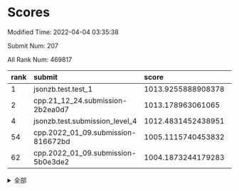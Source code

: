 # Scores

Modified Time: 2022-04-04 03:35:38

Submit Num: 207

All Rank Num: 469817

| rank |               submit               |       score        |       sigma        | pk_num |
| :--- | :--------------------------------- | :----------------- | :----------------- | :----- |
| 1    | jsonzb.test.test_1                 | 1013.9255888908378 | 0.8285134493002572 | 9078   |
| 2    | cpp.21_12_24.submission-2b2ea0d7   | 1013.178963061065  | 0.8124732573753889 | 9079   |
| 4    | jsonzb.test.submission_level_4     | 1012.4831452438951 | 0.7940368705598231 | 9076   |
| 54   | cpp.2022_01_09.submission-816672bd | 1005.1115740453832 | 0.714602585135241  | 9080   |
| 62   | cpp.2022_01_09.submission-5b0e3de2 | 1004.1873244179283 | 0.7090621376718484 | 9082   |


<details>
<summary>全部</summary>

| rank |                 submit                 |       score        |       sigma        | pk_num |
| :--- | :------------------------------------- | :----------------- | :----------------- | :----- |
| 1    | jsonzb.test.test_1                     | 1013.9255888908378 | 0.8285134493002572 | 9078   |
| 2    | cpp.21_12_24.submission-2b2ea0d7       | 1013.178963061065  | 0.8124732573753889 | 9079   |
| 3    | gobigger.level_3.submission_level_3_26 | 1013.0256333672273 | 0.822240471834596  | 9082   |
| 4    | jsonzb.test.submission_level_4         | 1012.4831452438951 | 0.7940368705598231 | 9076   |
| 5    | gobigger.level_3.submission_level_3_49 | 1011.1596493000839 | 0.7830062445876029 | 9078   |
| 6    | gobigger.level_3.submission_level_3_24 | 1011.1141434704697 | 0.752129860335227  | 9085   |
| 7    | gobigger.level_3.submission_level_3_45 | 1011.030900229438  | 0.7687747834416074 | 9079   |
| 8    | gobigger.level_3.submission_level_3_1  | 1011.0135922602947 | 0.7662848073815182 | 9077   |
| 9    | gobigger.level_3.submission_level_3_17 | 1010.7858859925597 | 0.7757681551309921 | 9075   |
| 10   | gobigger.level_3.submission_level_3_43 | 1010.7516510965736 | 0.7458092981893364 | 9072   |
| 11   | gobigger.level_3.submission_level_3_38 | 1010.6194650397601 | 0.746605728269021  | 9079   |
| 12   | gobigger.level_3.submission_level_3_7  | 1010.6129797980225 | 0.7818041336411763 | 9081   |
| 13   | gobigger.level_3.submission_level_3_23 | 1010.5673237986873 | 0.7590826051816556 | 9079   |
| 14   | gobigger.level_3.submission_level_3_11 | 1010.5477779620151 | 0.7744672246502038 | 9072   |
| 15   | gobigger.level_3.submission_level_3_15 | 1010.4469302122232 | 0.7479453845352337 | 9076   |
| 16   | gobigger.level_3.submission_level_3_37 | 1010.4298267163562 | 0.7777004605707474 | 9078   |
| 17   | gobigger.level_3.submission_level_3_22 | 1010.3225796958001 | 0.7580646858872697 | 9081   |
| 18   | gobigger.level_3.submission_level_3_25 | 1010.3151394968958 | 0.7761696812731693 | 9079   |
| 19   | gobigger.level_3.submission_level_3_27 | 1010.2618136979416 | 0.7530098827635757 | 9080   |
| 20   | gobigger.level_3.submission_level_3_33 | 1010.2577299883037 | 0.756548697170587  | 9079   |
| 21   | gobigger.level_3.submission_level_3_21 | 1010.1936642809926 | 0.759564234861911  | 9081   |
| 22   | gobigger.level_3.submission_level_3_48 | 1010.1560379785135 | 0.7613586748242457 | 9076   |
| 23   | gobigger.level_3.submission_level_3_9  | 1010.0898398042738 | 0.7632192647765368 | 9084   |
| 24   | gobigger.level_3.submission_level_3_2  | 1010.0506813487362 | 0.7823987375418333 | 9080   |
| 25   | gobigger.level_3.submission_level_3_35 | 1010.0448919664127 | 0.7764939062162446 | 9077   |
| 26   | gobigger.level_3.submission_level_3_16 | 1010.0346181574076 | 0.755372783683154  | 9078   |
| 27   | gobigger.level_3.submission_level_3_40 | 1010.0059779523439 | 0.7535839872331433 | 9076   |
| 28   | gobigger.level_3.submission_level_3_44 | 1009.9793845732357 | 0.7499605117371224 | 9077   |
| 29   | gobigger.level_3.submission_level_3_12 | 1009.9693929694743 | 0.7528459920276576 | 9078   |
| 30   | gobigger.level_3.submission_level_3_14 | 1009.9173183628855 | 0.7407276137084073 | 9076   |
| 31   | gobigger.level_3.submission_level_3_46 | 1009.909144376346  | 0.7595049306299004 | 9080   |
| 32   | gobigger.level_3.submission_level_3_5  | 1009.9091196324928 | 0.780455379295114  | 9078   |
| 33   | gobigger.level_3.submission_level_3_3  | 1009.8938335966063 | 0.7667648545794338 | 9079   |
| 34   | gobigger.level_3.submission_level_3_0  | 1009.8562734540683 | 0.7744163263380356 | 9081   |
| 35   | gobigger.level_3.submission_level_3_42 | 1009.7993320981537 | 0.7657684595011645 | 9078   |
| 36   | gobigger.level_3.submission_level_3_31 | 1009.7679925092283 | 0.7709955970717021 | 9075   |
| 37   | gobigger.level_3.submission_level_3_28 | 1009.7594962709001 | 0.7539701117336151 | 9078   |
| 38   | gobigger.level_3.submission_level_3_8  | 1009.7511813673882 | 0.7664865122219765 | 9080   |
| 39   | gobigger.level_3.submission_level_3_10 | 1009.6023952983319 | 0.7571784101212038 | 9077   |
| 40   | gobigger.level_3.submission_level_3_34 | 1009.6012046641978 | 0.7374853443238143 | 9081   |
| 41   | gobigger.level_3.submission_level_3_19 | 1009.4862666698111 | 0.749356657201344  | 9082   |
| 42   | gobigger.level_3.submission_level_3_6  | 1009.4839901985353 | 0.7621867358103168 | 9077   |
| 43   | gobigger.level_3.submission_level_3_20 | 1009.4116920181935 | 0.7647769695718375 | 9077   |
| 44   | gobigger.level_3.submission_level_3_41 | 1009.3750108464247 | 0.7573798494941794 | 9085   |
| 45   | gobigger.level_3.submission_level_3_18 | 1009.225225449306  | 0.7558869608741348 | 9080   |
| 46   | gobigger.level_3.submission_level_3_47 | 1009.2095805020612 | 0.738789856358917  | 9085   |
| 47   | gobigger.level_3.submission_level_3_13 | 1009.2001772865547 | 0.7636034554203515 | 9081   |
| 48   | gobigger.level_3.submission_level_3_32 | 1009.1692306158595 | 0.7749863062097014 | 9086   |
| 49   | gobigger.level_3.submission_level_3_4  | 1008.9883618938935 | 0.743475788165865  | 9080   |
| 50   | gobigger.level_3.submission_level_3_36 | 1008.9295191305043 | 0.7466291087016658 | 9079   |
| 51   | gobigger.level_3.submission_level_3_39 | 1008.7681477277713 | 0.7401881830385453 | 9075   |
| 52   | gobigger.level_3.submission_level_3_29 | 1008.7547144116019 | 0.7504905259550269 | 9076   |
| 53   | gobigger.level_3.submission_level_3_30 | 1008.1105334683492 | 0.7366708243911452 | 9079   |
| 54   | cpp.2022_01_09.submission-816672bd     | 1005.1115740453832 | 0.714602585135241  | 9080   |
| 55   | gobigger.level_1.submission_level_1_13 | 1005.0600719946405 | 0.7208809908456101 | 9081   |
| 56   | gobigger.level_1.submission_level_1_17 | 1004.7418637786889 | 0.7139787782380022 | 9078   |
| 57   | gobigger.level_1.submission_level_1_32 | 1004.5714088744106 | 0.729559836865052  | 9077   |
| 58   | gobigger.level_1.submission_level_1_21 | 1004.5712617564585 | 0.7338776130118778 | 9079   |
| 59   | gobigger.level_1.submission_level_1_6  | 1004.5499140364101 | 0.7069388546225365 | 9073   |
| 60   | gobigger.level_1.submission_level_1_29 | 1004.3892375107104 | 0.7150220555964663 | 9081   |
| 61   | gobigger.level_1.submission_level_1_47 | 1004.3673394225086 | 0.7117765681908111 | 9077   |
| 62   | cpp.2022_01_09.submission-5b0e3de2     | 1004.1873244179283 | 0.7090621376718484 | 9082   |
| 63   | gobigger.level_1.submission_level_1_44 | 1004.0513060920488 | 0.7221543565559799 | 9080   |
| 64   | gobigger.level_1.submission_level_1_46 | 1004.0501251889691 | 0.7163149892012499 | 9082   |
| 65   | gobigger.level_1.submission_level_1_34 | 1003.959080821433  | 0.7199509129417927 | 9086   |
| 66   | gobigger.level_1.submission_level_1_10 | 1003.9493251847493 | 0.7166656051515266 | 9077   |
| 67   | gobigger.level_1.submission_level_1_40 | 1003.8932013839684 | 0.7277260600589015 | 9076   |
| 68   | gobigger.level_1.submission_level_1_15 | 1003.7826788703442 | 0.7249086429607368 | 9084   |
| 69   | gobigger.level_1.submission_level_1_41 | 1003.7726236162439 | 0.7314976358868084 | 9073   |
| 70   | gobigger.level_1.submission_level_1_38 | 1003.7395533994295 | 0.715955928127885  | 9080   |
| 71   | gobigger.level_1.submission_level_1_36 | 1003.6786364233784 | 0.7191538715303445 | 9080   |
| 72   | gobigger.level_1.submission_level_1_8  | 1003.6600789327044 | 0.7118368664219935 | 9078   |
| 73   | gobigger.level_1.submission_level_1_35 | 1003.6456761504376 | 0.7105701623594518 | 9083   |
| 74   | gobigger.level_1.submission_level_1_37 | 1003.6318337378682 | 0.7194684695346603 | 9082   |
| 75   | gobigger.level_1.submission_level_1_14 | 1003.6249298350268 | 0.7125190974550584 | 9076   |
| 76   | gobigger.level_1.submission_level_1_24 | 1003.6055804536207 | 0.7244542541548193 | 9074   |
| 77   | gobigger.level_1.submission_level_1_43 | 1003.5885471799734 | 0.717193165570072  | 9079   |
| 78   | gobigger.level_1.submission_level_1_0  | 1003.5516193117605 | 0.7209622824482274 | 9084   |
| 79   | gobigger.level_1.submission_level_1_31 | 1003.4983706001857 | 0.718648385522048  | 9080   |
| 80   | gobigger.level_1.submission_level_1_7  | 1003.4909613266578 | 0.7088019939580249 | 9079   |
| 81   | gobigger.level_1.submission_level_1_3  | 1003.4719428600102 | 0.7173852055922736 | 9082   |
| 82   | gobigger.level_1.submission_level_1_42 | 1003.447604130278  | 0.7065487985002459 | 9078   |
| 83   | gobigger.level_1.submission_level_1_26 | 1003.4141248715194 | 0.7209529844790002 | 9077   |
| 84   | gobigger.level_1.submission_level_1_39 | 1003.3942959585238 | 0.7169141580156198 | 9079   |
| 85   | gobigger.level_1.submission_level_1_11 | 1003.3865722721118 | 0.7016691889204302 | 9081   |
| 86   | gobigger.level_1.submission_level_1_2  | 1003.3407638143196 | 0.7091558172956695 | 9076   |
| 87   | gobigger.level_1.submission_level_1_25 | 1003.3352621049277 | 0.7136838750054451 | 9082   |
| 88   | gobigger.level_1.submission_level_1_1  | 1003.2821318075914 | 0.7035578934926933 | 9080   |
| 89   | gobigger.level_1.submission_level_1_33 | 1003.1570722546467 | 0.7214087899115209 | 9076   |
| 90   | gobigger.level_1.submission_level_1_22 | 1003.0237758775306 | 0.7182697172738276 | 9083   |
| 91   | gobigger.level_1.submission_level_1_28 | 1002.9986954394114 | 0.7177469336542331 | 9083   |
| 92   | gobigger.level_1.submission_level_1_4  | 1002.8509337374186 | 0.7108342108211874 | 9077   |
| 93   | gobigger.level_1.submission_level_1_49 | 1002.7654294220549 | 0.708765577081392  | 9080   |
| 94   | gobigger.level_1.submission_level_1_5  | 1002.7476520960045 | 0.7121646593178008 | 9083   |
| 95   | gobigger.level_1.submission_level_1_30 | 1002.738678547742  | 0.7155800410496029 | 9080   |
| 96   | gobigger.level_1.submission_level_1_19 | 1002.6982086949729 | 0.7140222660902003 | 9077   |
| 97   | gobigger.level_1.submission_level_1_27 | 1002.6816417827648 | 0.7194727343744155 | 9081   |
| 98   | gobigger.level_1.submission_level_1_12 | 1002.6140844582321 | 0.7091083582917908 | 9081   |
| 99   | gobigger.level_1.submission_level_1_20 | 1002.4243388519296 | 0.7139860819154382 | 9074   |
| 100  | gobigger.level_1.submission_level_1_48 | 1002.3854385821667 | 0.711718571798207  | 9082   |
| 101  | gobigger.level_1.submission_level_1_18 | 1002.3685634394815 | 0.708113639925938  | 9079   |
| 102  | gobigger.level_1.submission_level_1_16 | 1002.2652886948277 | 0.7004986412665336 | 9077   |
| 103  | gobigger.level_1.submission_level_1_23 | 1001.8406098069783 | 0.7114325213124452 | 9079   |
| 104  | gobigger.level_1.submission_level_1_45 | 1001.7582682184259 | 0.7233633378278613 | 9077   |
| 105  | gobigger.level_1.submission_level_1_9  | 1001.0011577058389 | 0.7050342328794662 | 9079   |
| 106  | gobigger.random.submission_random_31   | 997.817217515522   | 0.7050978975490384 | 9076   |
| 107  | gobigger.random.submission_random_24   | 997.2064178471866  | 0.7192678015554753 | 9078   |
| 108  | gobigger.random.submission_random_22   | 997.1223784264682  | 0.7015265517986168 | 9076   |
| 109  | gobigger.random.submission_random_14   | 996.9939632319187  | 0.7108620802037857 | 9079   |
| 110  | gobigger.random.submission_random_3    | 996.8230487582712  | 0.7208829061014833 | 9079   |
| 111  | gobigger.random.submission_random_9    | 996.7941146330062  | 0.6984789883388832 | 9074   |
| 112  | gobigger.random.submission_random_5    | 996.737973694996   | 0.7025773182204081 | 9073   |
| 113  | gobigger.random.submission_random_26   | 996.6863048521295  | 0.7050655038638514 | 9079   |
| 114  | gobigger.random.submission_random_12   | 996.6534750113486  | 0.7032893031103107 | 9079   |
| 115  | gobigger.random.submission_random_13   | 996.601955355632   | 0.6976727081610239 | 9081   |
| 116  | gobigger.random.submission_random_42   | 996.5875707332491  | 0.711892047342583  | 9079   |
| 117  | gobigger.random.submission_random_32   | 996.543395344749   | 0.7118736862178772 | 9079   |
| 118  | gobigger.random.submission_random_33   | 996.5212768145714  | 0.7106941669505143 | 9076   |
| 119  | gobigger.random.submission_random_34   | 996.4475868015476  | 0.7013708537337666 | 9081   |
| 120  | gobigger.random.submission_random_28   | 996.4161835330274  | 0.7094974905696174 | 9079   |
| 121  | gobigger.random.submission_random_11   | 996.354490604636   | 0.6985132380326083 | 9076   |
| 122  | gobigger.random.submission_random_15   | 996.1751284988339  | 0.7224595865198564 | 9077   |
| 123  | gobigger.random.submission_random_23   | 996.162207896926   | 0.7137525940513076 | 9083   |
| 124  | gobigger.random.submission_random_49   | 996.1489270849687  | 0.7220019124386161 | 9081   |
| 125  | gobigger.random.submission_random_1    | 996.1450742170903  | 0.7162830753194417 | 9074   |
| 126  | gobigger.random.submission_random_30   | 996.098757545322   | 0.7007239823157884 | 9079   |
| 127  | gobigger.random.submission_random_16   | 996.0914646342029  | 0.7059931046053777 | 9079   |
| 128  | gobigger.random.submission_random_8    | 996.0693137428325  | 0.7282866927538234 | 9071   |
| 129  | gobigger.random.submission_random_36   | 996.0158456767249  | 0.7193782621786317 | 9081   |
| 130  | gobigger.random.submission_random_45   | 995.9938537196622  | 0.7131724274875044 | 9076   |
| 131  | gobigger.random.submission_random_27   | 995.9679804015259  | 0.703895726179244  | 9076   |
| 132  | gobigger.random.submission_random_47   | 995.9614780048548  | 0.7271422517327538 | 9078   |
| 133  | gobigger.random.submission_random_25   | 995.8909417642946  | 0.7264676446901626 | 9084   |
| 134  | gobigger.random.submission_random_7    | 995.8862380042449  | 0.7215164109829204 | 9078   |
| 135  | gobigger.random.submission_random_6    | 995.8828218628853  | 0.71118315049484   | 9078   |
| 136  | gobigger.random.submission_random_46   | 995.8774482092573  | 0.7029327518776509 | 9082   |
| 137  | gobigger.random.submission_random_43   | 995.780030851461   | 0.708536793665687  | 9081   |
| 138  | gobigger.random.submission_random_41   | 995.7137826475522  | 0.7204114183425232 | 9079   |
| 139  | gobigger.random.submission_random_17   | 995.6979706160779  | 0.719383743788216  | 9078   |
| 140  | gobigger.random.submission_random_2    | 995.6890248257943  | 0.7083251881991923 | 9081   |
| 141  | gobigger.random.submission_random_48   | 995.6878823029665  | 0.710360788982647  | 9077   |
| 142  | gobigger.random.submission_random_35   | 995.5884164388887  | 0.7235047752851085 | 9073   |
| 143  | gobigger.random.submission_random_21   | 995.5437042671008  | 0.7166739332598706 | 9079   |
| 144  | gobigger.random.submission_random_0    | 995.5180256508228  | 0.7293736014114747 | 9079   |
| 145  | gobigger.random.submission_random_20   | 995.4588976385904  | 0.7281460954147495 | 9072   |
| 146  | gobigger.random.submission_random_10   | 995.4458220507909  | 0.707638398760728  | 9076   |
| 147  | gobigger.random.submission_random_44   | 995.3306549616408  | 0.7264065818055536 | 9074   |
| 148  | gobigger.random.submission_random_39   | 995.3196846196748  | 0.7054916037903335 | 9077   |
| 149  | gobigger.random.submission_random_18   | 995.2909993818608  | 0.7197817171069358 | 9077   |
| 150  | gobigger.random.submission_random_4    | 995.2477822429038  | 0.7156020064055054 | 9076   |
| 151  | gobigger.random.submission_random_19   | 995.08816203531    | 0.7216110117219008 | 9075   |
| 152  | gobigger.random.submission_random_37   | 994.8281523576702  | 0.7424658855067129 | 9079   |
| 153  | gobigger.random.submission_random_38   | 994.6366727468762  | 0.7435905984001858 | 9075   |
| 154  | gobigger.random.submission_random_29   | 994.538042873294   | 0.7238024855625166 | 9079   |
| 155  | gobigger.random.submission_random_40   | 994.2339028027711  | 0.7132128896379043 | 9086   |
| 156  | gobigger.level_2.submission_level_2_26 | 993.7454711062418  | 0.7411436982947815 | 9072   |
| 157  | gobigger.level_2.submission_level_2_25 | 993.6307339048574  | 0.7297468729010012 | 9074   |
| 158  | gobigger.level_2.submission_level_2_42 | 993.5183555130056  | 0.727482242155087  | 9081   |
| 159  | gobigger.level_2.submission_level_2_20 | 993.4739570666362  | 0.7170367368523807 | 9073   |
| 160  | gobigger.level_2.submission_level_2_40 | 993.3573204467715  | 0.7451471972227736 | 9081   |
| 161  | gobigger.level_2.submission_level_2_30 | 993.2969186509773  | 0.7323757380785869 | 9078   |
| 162  | gobigger.level_2.submission_level_2_12 | 993.2875019933596  | 0.7420444071962488 | 9079   |
| 163  | gobigger.level_2.submission_level_2_2  | 993.0225763589991  | 0.7143076139595832 | 9086   |
| 164  | gobigger.level_2.submission_level_2_4  | 992.8545723231962  | 0.7370919147795154 | 9076   |
| 165  | gobigger.level_2.submission_level_2_13 | 992.8335240789743  | 0.7371326564618998 | 9079   |
| 166  | gobigger.level_2.submission_level_2_49 | 992.6316193122977  | 0.744790745340498  | 9079   |
| 167  | gobigger.level_2.submission_level_2_35 | 992.6303271883144  | 0.7283347400181667 | 9077   |
| 168  | gobigger.level_2.submission_level_2_16 | 992.6043536490862  | 0.7408910563674488 | 9077   |
| 169  | gobigger.level_2.submission_level_2_23 | 992.50518910624    | 0.7411836772269864 | 9079   |
| 170  | gobigger.level_2.submission_level_2_21 | 992.49906371984    | 0.7514823299942814 | 9079   |
| 171  | gobigger.level_2.submission_level_2_5  | 992.3851094362936  | 0.7576691552803486 | 9079   |
| 172  | gobigger.level_2.submission_level_2_32 | 992.3846232582831  | 0.7526152376176515 | 9081   |
| 173  | gobigger.level_2.submission_level_2_0  | 992.342456675608   | 0.7494511879301343 | 9079   |
| 174  | gobigger.level_2.submission_level_2_24 | 992.3392230081383  | 0.7321157031131612 | 9077   |
| 175  | gobigger.level_2.submission_level_2_22 | 992.32828624941    | 0.7431130304693421 | 9077   |
| 176  | gobigger.level_2.submission_level_2_43 | 992.299122000389   | 0.748342817111548  | 9074   |
| 177  | gobigger.level_2.submission_level_2_6  | 992.2954937945753  | 0.7486319375075378 | 9078   |
| 178  | gobigger.level_2.submission_level_2_27 | 992.2503753384847  | 0.7560537601793563 | 9075   |
| 179  | gobigger.level_2.submission_level_2_31 | 992.2492609659405  | 0.7427815560693924 | 9082   |
| 180  | gobigger.level_2.submission_level_2_10 | 992.2432746285248  | 0.7376119372255838 | 9075   |
| 181  | gobigger.level_2.submission_level_2_45 | 992.174354000257   | 0.758808472174927  | 9078   |
| 182  | gobigger.level_2.submission_level_2_41 | 992.1100141724743  | 0.7300247205308648 | 9081   |
| 183  | gobigger.level_2.submission_level_2_1  | 992.0586328491017  | 0.7440164678167642 | 9086   |
| 184  | gobigger.level_2.submission_level_2_18 | 991.9687132963634  | 0.745533547011598  | 9078   |
| 185  | gobigger.level_2.submission_level_2_33 | 991.9470128710715  | 0.7359019163691928 | 9081   |
| 186  | gobigger.level_2.submission_level_2_47 | 991.8814617596823  | 0.7325329171043309 | 9075   |
| 187  | gobigger.level_2.submission_level_2_15 | 991.8319181954611  | 0.7543460194723138 | 9082   |
| 188  | gobigger.level_2.submission_level_2_46 | 991.7480103863899  | 0.7700343230628425 | 9083   |
| 189  | gobigger.level_2.submission_level_2_17 | 991.6924580576654  | 0.7623603587996594 | 9080   |
| 190  | gobigger.level_2.submission_level_2_37 | 991.6841251611673  | 0.7494809370691861 | 9080   |
| 191  | gobigger.level_2.submission_level_2_19 | 991.6274300185355  | 0.7465602530769697 | 9080   |
| 192  | gobigger.level_2.submission_level_2_28 | 991.57161390055    | 0.7564522886882341 | 9080   |
| 193  | gobigger.level_2.submission_level_2_3  | 991.4075286231806  | 0.7481745099697943 | 9077   |
| 194  | gobigger.level_2.submission_level_2_48 | 991.3532234251259  | 0.7439629249330658 | 9079   |
| 195  | gobigger.level_2.submission_level_2_36 | 991.3422614774913  | 0.75202702835923   | 9074   |
| 196  | gobigger.level_2.submission_level_2_9  | 991.2620819307625  | 0.7535731975260831 | 9079   |
| 197  | gobigger.level_2.submission_level_2_39 | 991.255071580265   | 0.7468173217604526 | 9078   |
| 198  | gobigger.level_2.submission_level_2_29 | 991.2005313124185  | 0.7546132070703927 | 9073   |
| 199  | gobigger.level_2.submission_level_2_14 | 991.0925981268325  | 0.7484408580464788 | 9077   |
| 200  | gobigger.level_2.submission_level_2_8  | 991.0683085201119  | 0.7566144633422525 | 9076   |
| 201  | gobigger.level_2.submission_level_2_44 | 990.9970576599833  | 0.7473549727260053 | 9078   |
| 202  | gobigger.level_2.submission_level_2_38 | 990.8042765917296  | 0.7458764480946004 | 9076   |
| 203  | gobigger.level_2.submission_level_2_34 | 990.699369696613   | 0.7612912132265592 | 9079   |
| 204  | gobigger.level_2.submission_level_2_7  | 990.2248121753083  | 0.7467029069878078 | 9083   |
| 205  | gobigger.level_2.submission_level_2_11 | 989.8468211548337  | 0.7725613382725156 | 9079   |
| 206  | gobigger.none.submission_none_1        | 978.6321724950258  | 1.2354731132164583 | 9078   |
| 207  | gobigger.none.submission_none_0        | 975.9678871948245  | 1.4263361971817883 | 9079   |

</details>